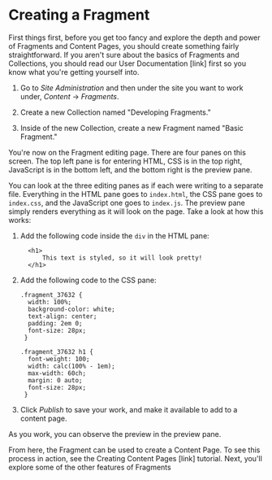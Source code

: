 # Creating a Fragment

First things first, before you get too fancy and explore the depth and power of 
Fragments and Content Pages, you should create something fairly 
straightforward. If you aren't sure about the basics of Fragments and 
Collections, you should read our User Documentation [link] first so you know 
what you're getting yourself into.

1.  Go to *Site Administration* and then under the site you want to work under,
    *Content* &rarr; *Fragments*.
    
2.  Create a new Collection named "Developing Fragments."

3.  Inside of the new Collection, create a new Fragment named "Basic Fragment."

You're now on the Fragment editing page. There are four panes on this screen. 
The top left pane is for entering HTML, CSS is in the top right, JavaScript is 
in the bottom left, and the bottom right is the preview pane.

You can look at the three editing panes as if each were writing to a separate 
file. Everything in the HTML pane goes to `index.html`, the CSS pane goes to 
`index.css`, and the JavaScript one goes to `index.js`. The preview pane simply 
renders everything as it will look on the page. Take a look at how this works:

1.  Add the following code inside the `div` in the HTML pane:

          <h1>
              This text is styled, so it will look pretty!
          </h1>

2.  Add the following code to the CSS pane:

        .fragment_37632 {
          width: 100%;
          background-color: white;
          text-align: center;
          padding: 2em 0;
          font-size: 28px;
         }

        .fragment_37632 h1 {
          font-weight: 100;
          width: calc(100% - 1em);
          max-width: 60ch;
          margin: 0 auto;
          font-size: 28px;
         }

3. Click *Publish* to save your work, and make it available to add to a content page.

As you work, you can observe the preview in the preview pane.

<screenshot>

From here, the Fragment can be used to create a Content Page. To see this 
process in action, see the Creating Content Pages [link] tutorial. Next, you'll
explore some of the other features of Fragments

